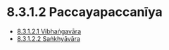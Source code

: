 # 8.3.1.2 Paccayapaccanīya

* [8.3.1.2.1 Vibhaṅgavāra](8.3.1.2/8.3.1.2.1.md)
* [8.3.1.2.2 Saṅkhyāvāra](8.3.1.2/8.3.1.2.2.md)
